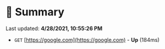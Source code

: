 # 📖 Summary
Last updated: **4/28/2021, 10:55:26 PM**

- `GET` [https://google.com](https://google.com) - **Up** (184ms)
